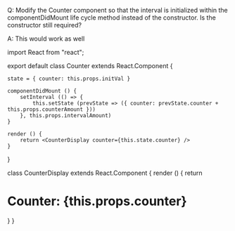 Q: Modify the Counter component so that the interval is initialized within the componentDidMount life cycle method instead of the constructor. Is the constructor still required?

A: This would work as well

import React from "react";

export default class Counter extends React.Component {
    
    state = { counter: this.props.initVal }

    componentDidMount () {
        setInterval (() => {
            this.setState (prevState => ({ counter: prevState.counter + this.props.counterAmount }))
        }, this.props.intervalAmount)
    }

    render () {
        return <CounterDisplay counter={this.state.counter} />
    }
}

class CounterDisplay extends React.Component {
    render () {
        return <h1>Counter: {this.props.counter}</h1>
    }
}
